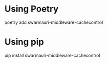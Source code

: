 # Using Poetry
poetry add swarmauri-middleware-cachecontrol

# Using pip
pip install swarmauri-middleware-cachecontrol